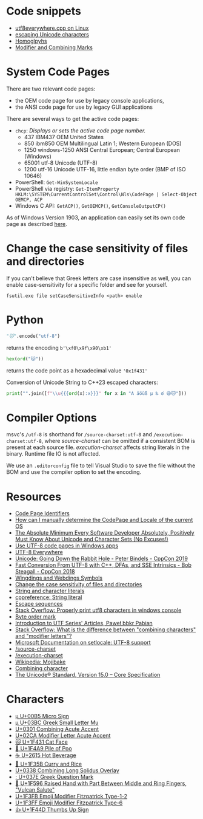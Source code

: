 ﻿# Code snippets

* [utf8everywhere.cpp on Linux](https://godbolt.org/z/3bf6scszb)
* [escaping Unicode characters](https://godbolt.org/z/jc896Pan7)
* [Homoglpyhs](https://godbolt.org/z/f9eaf73E9)
* [Modifier and Combining Marks](https://godbolt.org/z/c41njad8x)

# System Code Pages

There are two relevant code pages:
* the OEM code page for use by legacy console applications,
* the ANSI code page for use by legacy GUI applications

There are several ways to get the active code pages:

* `chcp`: *Displays or sets the active code page number.*
  * 437 IBM437	OEM United States
  * 850 ibm850	OEM Multilingual Latin 1; Western European (DOS)
  * 1250 windows-1250	ANSI Central European; Central European (Windows)
  * 65001	utf-8	Unicode (UTF-8)
  * 1200	utf-16 	Unicode UTF-16, little endian byte order (BMP of ISO 10646)
* PowerShell: `Get-WinSystemLocale`
* PowerShell via registry: `Get-ItemProperty HKLM:\SYSTEM\CurrentControlSet\Control\Nls\CodePage | Select-Object OEMCP, ACP`
* Windows C API: `GetACP()`, `GetOEMCP()`, `GetConsoleOutputCP()`

As of Windows Version 1903, an application can easily set its own code page as described
[here](https://learn.microsoft.com/en-us/windows/apps/design/globalizing/use-utf8-code-page).

# Change the case sensitivity of files and directories

If you can't believe that Greek letters are case insensitive as well,
you can enable case-sensitivity for a specific folder and see for yourself.

```
fsutil.exe file setCaseSensitiveInfo <path> enable
```

# Python

```Python
"🐱".encode("utf-8")
```
returns the encoding `b'\xf0\x9f\x90\xb1'`

```Python
hex(ord("🐱"))
```
returns the code point as a hexadecimal value `'0x1f431'`

Conversion of Unicode String to C++23 escaped characters:
```Python
print("".join([f"\\u{{{ord(x):x}}}" for x in "A äöüß μ ‰ ఠ 😆🐱"]))
```

# Compiler Options

msvc's `/utf-8` is shorthand for `/source-charset:utf-8` and `/execution-charset:utf-8`,
where *source-charset* can be omitted if a consistent BOM is present at each source file.
*execution-charset* affects string literals in the binary. Runtime file IO is not affected.

We use an `.editorconfig` file to tell Visual Studio to save the file without the BOM and use the compiler option to set the encoding.


# Resources

* [Code Page Identifiers](https://learn.microsoft.com/en-us/windows/win32/intl/code-page-identifiers)
* [How can I manually determine the CodePage and Locale of the current OS](https://serverfault.com/q/80635)
* [The Absolute Minimum Every Software Developer Absolutely, Positively Must Know About Unicode and Character Sets (No Excuses!)](https://www.joelonsoftware.com/2003/10/08/the-absolute-minimum-every-software-developer-absolutely-positively-must-know-about-unicode-and-character-sets-no-excuses/)
* [Use UTF-8 code pages in Windows apps](https://learn.microsoft.com/en-us/windows/apps/design/globalizing/use-utf8-code-page)
* [UTF-8 Everywhere](https://utf8everywhere.org)
* [Unicode: Going Down the Rabbit Hole - Peter Bindels - CppCon 2019](https://www.youtube.com/watch?v=SMSmKg1nApM&t=115s)
* [Fast Conversion From UTF-8 with C++, DFAs, and SSE Intrinsics - Bob Steagall - CppCon 2018](https://youtu.be/5FQ87-Ecb-A)
* [Wingdings and Webdings Symbols](https://unicode.org/L2/L2011/11052r-wingding.pdf)
* [Change the case sensitivity of files and directories](https://learn.microsoft.com/en-us/windows/wsl/case-sensitivity#change-the-case-sensitivity-of-files-and-directories)
* [String and character literals](https://learn.microsoft.com/en-us/cpp/cpp/string-and-character-literals-cpp?view=msvc-170)
* [cppreference: String literal](https://en.cppreference.com/w/cpp/language/string_literal)
* [Escape sequences](https://en.cppreference.com/w/cpp/language/escape)
* [Stack Overflow: Properly print utf8 characters in windows console](https://stackoverflow.com/q/10882277)
* [Byte order mark](https://en.wikipedia.org/wiki/Byte_order_mark)
* [Introduction to UTF Series' Articles, Paweł bbkr Pabian](https://dev.to/bbkr/series/23930)
* [Stack Overflow: What is the difference between "combining characters" and "modifier letters"?](https://stackoverflow.com/a/54457724)
* [Microsoft Documentation on setlocale: UTF-8 support](https://learn.microsoft.com/en-us/cpp/c-runtime-library/reference/setlocale-wsetlocale?view=msvc-170)
* [/source-charset](https://learn.microsoft.com/en-us/cpp/build/reference/source-charset-set-source-character-set?view=msvc-170)
* [/execution-charset](https://learn.microsoft.com/en-us/cpp/build/reference/execution-charset-set-execution-character-set?view=msvc-170)
* [Wikipedia: Mojibake](https://en.wikipedia.org/wiki/Mojibake)
* [Combining character](https://en.wikipedia.org/wiki/Combining_character)
* [The Unicode® Standard, Version 15.0 – Core Specification](https://www.unicode.org/versions/Unicode15.0.0/UnicodeStandard-15.0.pdf)

# Characters

* [µ U+00B5 Micro Sign](https://codepoints.net/U+00B5)
* [μ U+03BC Greek Small Letter Mu](https://codepoints.net/U+03BC)
* [U+0301 Combining Acute Accent](https://codepoints.net/U+0301)
* [U+02CA Modifier Letter Acute Accent](https://codepoints.net/U+02CA)
* [🐱 U+1F431 Cat Face](https://codepoints.net/U+1F431)
* [💩 U+1F4A9 Pile of Poo](https://codepoints.net/U+1F4A9)
* [☕ U+2615 Hot Beverage](https://codepoints.net/U+2615)
* [🍛 U+1F35B Curry and Rice](https://codepoints.net/U+1F35B)
* [U+0338 Combining Long Solidus Overlay](https://codepoints.net/U+0338)
* [; U+037E Greek Question Mark](https://codepoints.net/U+037E)
* [🖖 U+1F596 Raised Hand with Part Between Middle and Ring Fingers, "Vulcan Salute"](https://codepoints.net/U+1F596)
* [U+1F3FB Emoji Modifier Fitzpatrick Type-1-2](https://codepoints.net/U+1F596)
* [U+1F3FF Emoji Modifier Fitzpatrick Type-6](https://codepoints.net/U+1F3FF)
* [👍 U+1F44D Thumbs Up Sign](https://codepoints.net/U+1F44D)